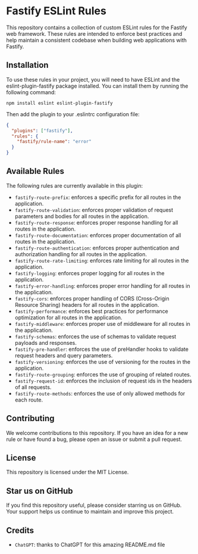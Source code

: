 # Fastify ESLint Rules
This repository contains a collection of custom ESLint rules for the Fastify web framework. These rules are intended to enforce best practices and help maintain a consistent codebase when building web applications with Fastify.

## Installation
To use these rules in your project, you will need to have ESLint and the eslint-plugin-fastify package installed. You can install them by running the following command:

```
npm install eslint eslint-plugin-fastify
```
Then add the plugin to your .eslintrc configuration file:

```json
{
  "plugins": ["fastify"],
  "rules": {
    "fastify/rule-name": "error"
  }
}
```
## Available Rules
The following rules are currently available in this plugin:

- `fastify-route-prefix`: enforces a specific prefix for all routes in the application.
- `fastify-route-validation`: enforces proper validation of request parameters and bodies for all routes in the application.
- `fastify-route-response`: enforces proper response handling for all routes in the application.
- `fastify-route-documentation`: enforces proper documentation of all routes in the application.
- `fastify-route-authentication`: enforces proper authentication and authorization handling for all routes in the application.
- `fastify-route-rate-limiting`: enforces rate limiting for all routes in the application.
- `fastify-logging`: enforces proper logging for all routes in the application.
- `fastify-error-handling`: enforces proper error handling for all routes in the application.
- `fastify-cors`: enforces proper handling of CORS (Cross-Origin Resource Sharing) headers for all routes in the application.
- `fastify-performance`: enforces best practices for performance optimization for all routes in the application.
- `fastify-middleware`: enforces proper use of middleware for all routes in the application.
- `fastify-schemas`: enforces the use of schemas to validate request payloads and responses.
- `fastify-pre-handler`: enforces the use of preHandler hooks to validate request headers and query parameters.
- `fastify-versioning`: enforces the use of versioning for the routes in the application.
- `fastify-route-grouping`: enforces the use of grouping of related routes.
- `fastify-request-id`: enforces the inclusion of request ids in the headers of all requests.
- `fastify-route-methods`: enforces the use of only allowed methods for each route.

## Contributing
We welcome contributions to this repository. If you have an idea for a new rule or have found a bug, please open an issue or submit a pull request.

## License
This repository is licensed under the MIT License.

## Star us on GitHub
If you find this repository useful, please consider starring us on GitHub. Your support helps us continue to maintain and improve this project.

## Credits
- `ChatGPT`: thanks to ChatGPT for this amazing README.md file

